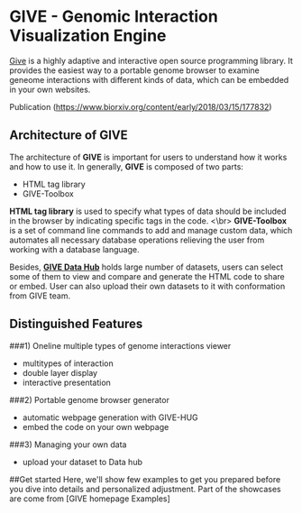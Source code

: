 # GIVE - Genomic Interaction Visualization Engine
[Give](https://zhong-lab-ucsd.github.io/GIVE_homepage/) is a highly adaptive and interactive open source programming library. It provides the easiest way to  a portable genome browser to examine geneome interactions with different kinds of data, which can be embedded in your own websites. 

Publication (https://www.biorxiv.org/content/early/2018/03/15/177832)

## Architecture of GIVE
The architecture of **GIVE** is important for users to understand how it works and how to use it. 
In generally, **GIVE** is composed of two parts:
- HTML tag library
- GIVE-Toolbox

**HTML tag library** is used to specify what types of data should be included in the browser by indicating specific tags in the code. <\br>
**GIVE-Toolbox** is a set of command line commands to add and manage custom data, which automates all necessary database operations relieving the user from working with a database language. 

Besides, **[GIVE Data Hub](https://www.givengine.org/give-data-hub.html)** holds large number of datasets, users can select some of them to view and compare and generate the HTML code to share or embed. User can also upload their own datasets to it with conformation from GIVE team.

## Distinguished Features
###1) Oneline multiple types of genome interactions viewer
- multitypes of interaction
- double layer display
- interactive presentation

###2) Portable genome browser generator
- automatic webpage generation with GIVE-HUG
- embed the code on your own webpage 

###3) Managing your own data
- upload your dataset to Data hub

##Get started
Here, we'll show few examples to get you prepared before you dive into details and personalized adjustment. Part of the showcases are come from [GIVE homepage Examples]

 
